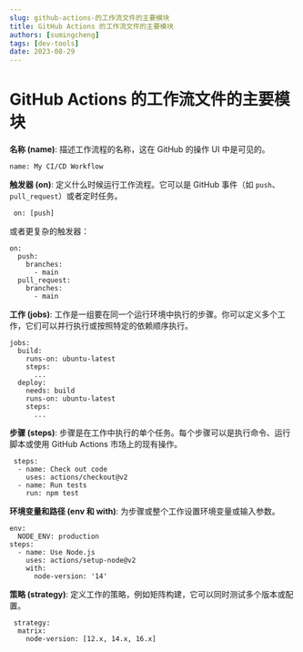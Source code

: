 ```yaml
---
slug: github-actions-的工作流文件的主要模块
title: GitHub Actions 的工作流文件的主要模块
authors: [sumingcheng]
tags: [dev-tools]
date: 2023-08-29
---
```


# GitHub Actions 的工作流文件的主要模块

**名称 (name)**: 描述工作流程的名称，这在 GitHub 的操作 UI 中是可见的。

```
name: My CI/CD Workflow
```

**触发器 (on)**: 定义什么时候运行工作流程。它可以是 GitHub 事件（如 `push`、`pull_request`）或者定时任务。

```
 on: [push]
```

或者更复杂的触发器：

```
on:
  push:
    branches:
      - main
  pull_request:
    branches:
      - main
```

**工作 (jobs)**: 工作是一组要在同一个运行环境中执行的步骤。你可以定义多个工作，它们可以并行执行或按照特定的依赖顺序执行。

```
jobs:
  build:
    runs-on: ubuntu-latest
    steps:
      ...
  deploy:
    needs: build
    runs-on: ubuntu-latest
    steps:
      ...
```

**步骤 (steps)**: 步骤是在工作中执行的单个任务。每个步骤可以是执行命令、运行脚本或使用 GitHub Actions 市场上的现有操作。

```
 steps:
  - name: Check out code
    uses: actions/checkout@v2
  - name: Run tests
    run: npm test
```

**环境变量和路径 (env 和 with)**: 为步骤或整个工作设置环境变量或输入参数。

```
env:
  NODE_ENV: production
steps:
  - name: Use Node.js
    uses: actions/setup-node@v2
    with:
      node-version: '14'
```

**策略 (strategy)**: 定义工作的策略，例如矩阵构建，它可以同时测试多个版本或配置。

```
 strategy:
  matrix:
    node-version: [12.x, 14.x, 16.x]
```
